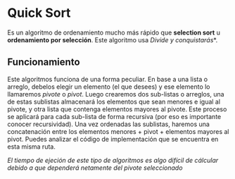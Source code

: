 # Quick Sort

Es un algoritmo de ordenamiento mucho más rápido que **selection sort** u **ordenamiento por selección**. Este algoritmo usa *Divide y conquistarás**.

## Funcionamiento

Este algoritmos funciona de una forma peculiar. En base a una lista o arreglo, debelos elegir un elemento (el que desees) y ese elemento lo llamaremos *pivote* o *pivot*. Luego crearemos dos sub-listas o arreglos, una de estas sublistas almacenará los elementos que sean menores e igual al pivote, y otra lista que contenga elementos mayores al pivote. Este proceso se aplicará para cada sub-lista de forma recursiva (por eso es importante conocer recursividad). Una vez ordenadas las sublistas, haremos una concatenación entre los elementos menores + pivot + elementos mayores al pivot. Puedes analizar el código de implementación que se encuentra en esta misma ruta.

*El tiempo de ejeción de este tipo de algoritmos es algo difícil de cálcular debido a que dependerá netamente del pivote seleccionado*




